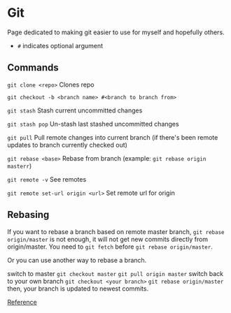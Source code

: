 # Git

Page dedicated to making git easier to use for myself and hopefully others.

* `#` indicates optional argument

## Commands

`git clone <repo>` Clones repo

`git checkout -b <branch name> #<branch to branch from>`

`git stash` Stash current uncommitted changes

`git stash pop` Un-stash last stashed uncommitted changes

`git pull` Pull remote changes into current branch (if there's been remote updates to branch currently checked out)

`git rebase <base>` Rebase from branch (example: `git rebase origin masterr`)

`git remote -v` See remotes

`git remote set-url origin <url>` Set remote url for origin

## Rebasing

If you want to rebase a branch based on remote master branch, `git rebase origin/master` is not enough, it will not get new commits directly from origin/master. You need to `git fetch` before `git rebase origin/master`.

Or you can use another way to rebase a branch.

switch to master `git checkout master`
`git pull origin master`
switch back to your own branch `git checkout <your branch>`
`git rebase origin/master`
then, your branch is updated to newest commits.

[Reference](https://stackoverflow.com/questions/29164321/git-difference-git-rebase-origin-branch-vs-git-rebase-origin-branch)
